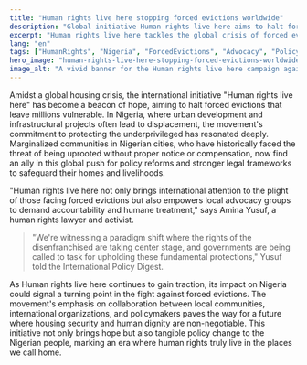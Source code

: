 ```yaml
---
title: "Human rights live here stopping forced evictions worldwide"
description: "Global initiative Human rights live here aims to halt forced evictions, a pressing issue for marginalized Nigerian communities."
excerpt: "Human rights live here tackles the global crisis of forced evictions."
lang: "en"
tags: ["HumanRights", "Nigeria", "ForcedEvictions", "Advocacy", "Policy"]
hero_image: "human-rights-live-here-stopping-forced-evictions-worldwide.png"
image_alt: "A vivid banner for the Human rights live here campaign against forced evictions"
---
```


Amidst a global housing crisis, the international initiative "Human rights live here" has become a beacon of hope, aiming to halt forced evictions that leave millions vulnerable. In Nigeria, where urban development and infrastructural projects often lead to displacement, the movement's commitment to protecting the underprivileged has resonated deeply. Marginalized communities in Nigerian cities, who have historically faced the threat of being uprooted without proper notice or compensation, now find an ally in this global push for policy reforms and stronger legal frameworks to safeguard their homes and livelihoods.

"Human rights live here not only brings international attention to the plight of those facing forced evictions but also empowers local advocacy groups to demand accountability and humane treatment," says Amina Yusuf, a human rights lawyer and activist. 

> "We're witnessing a paradigm shift where the rights of the disenfranchised are taking center stage, and governments are being called to task for upholding these fundamental protections," Yusuf told the International Policy Digest.

As Human rights live here continues to gain traction, its impact on Nigeria could signal a turning point in the fight against forced evictions. The movement's emphasis on collaboration between local communities, international organizations, and policymakers paves the way for a future where housing security and human dignity are non-negotiable. This initiative not only brings hope but also tangible policy change to the Nigerian people, marking an era where human rights truly live in the places we call home.